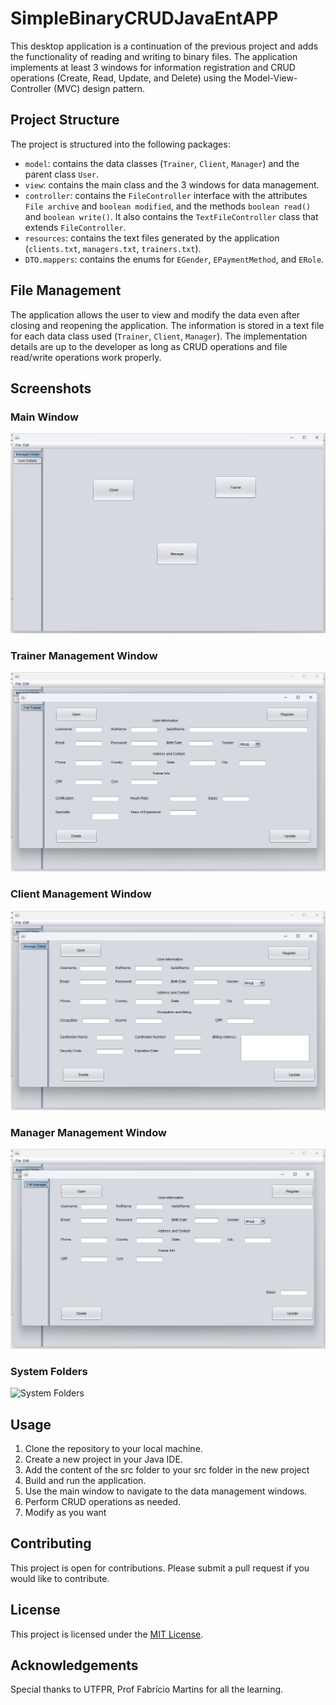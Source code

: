 # SimpleBinaryCRUDJavaEntAPP
This desktop application is a continuation of the previous project and adds the functionality of reading and writing to binary files. The application implements at least 3 windows for information registration and CRUD operations (Create, Read, Update, and Delete) using the Model-View-Controller (MVC) design pattern.

## Project Structure

The project is structured into the following packages:
- `model`: contains the data classes (`Trainer`, `Client`, `Manager`) and the parent class `User`.
- `view`: contains the main class and the 3 windows for data management.
- `controller`: contains the `FileController` interface with the attributes `File archive` and `boolean modified`, and the methods `boolean read()` and `boolean write()`. It also contains the `TextFileController` class that extends `FileController`.
- `resources`: contains the text files generated by the application (`clients.txt`, `managers.txt`, `trainers.txt`).
- `DTO.mappers`: contains the enums for `EGender`, `EPaymentMethod`, and `ERole`.

## File Management

The application allows the user to view and modify the data even after closing and reopening the application. The information is stored in a text file for each data class used (`Trainer`, `Client`, `Manager`). The implementation details are up to the developer as long as CRUD operations and file read/write operations work properly.

## Screenshots

### Main Window
![Main Window](main.png)

### Trainer Management Window
![Trainer Management Window](trainer.png)

### Client Management Window
![Client Management Window](client.png)

### Manager Management Window
![Manager Management Window](manager.png)

### System Folders
![System Folders](Sistema_Pastas.jpeg)

## Usage

1. Clone the repository to your local machine.
2. Create a new  project in your Java IDE.
3. Add the content of the src folder to your src folder in the new project
4. Build and run the application.
5. Use the main window to navigate to the data management windows.
6. Perform CRUD operations as needed.
7. Modify as you want

## Contributing

This project is open for contributions. Please submit a pull request if you would like to contribute.

## License

This project is licensed under the [MIT License](LICENSE).

## Acknowledgements

Special thanks to UTFPR, Prof Fabrício Martins for all the learning.



